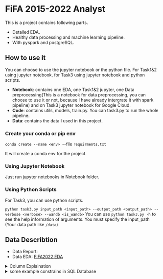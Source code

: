 # FiFA 2015-2022 Analyst

This is a project contains following parts.

- Detailed EDA.
- Healthy data processing and machine learning pipeline.
- With pyspark and postgreSQL.

## How to use it

You can choose to use the jupyter notebook or the python file. For Task1&2 using jupyter notebook, for Task3 using jupyter notebook and python scripts.

- **Notebook**: contains one EDA, one Task1&2 jupyter, one Data preprocessing(This is a notebook for data preprocessing, you can choose to use it or not, because I have already intergrate it with spark pipeline) and on Task3 jupyter notebook for Google Cloud.
- **Code**: contains utils, models, train.py. You can task3.py to run the whole pipeline.
- **Data**: contains the data I used in this project.

### Create your conda or pip env 

 `conda create --name <env> `--file ``requirments.txt``

It will create a conda env for the project. 

### Using Jupyter Notebook

Just run jupyter notebooks in Notebook folder.

### Using Python Scripts

For Task3, you can use python scripts.

`python task3.py input_path <input_path> --output_path <output_path> --verbose <verbose> --wandb <is_wandb>`
You can use `python task3.py -h` to see the help information of arguments. You must specify the input_path (Your data path like `/data`)

## Data Describtion

- Data Report:
- Data EDA: [FIFA2022 EDA](https://www.kaggle.com/code/dylanhedded/fifa2022-eda)

<details>
<summary>Column Explaination</summary>

- `sofifa_id`: This is an integer that represents the unique ID of a player in the SoFIFA database.
- `player_url`: This is a string that contains the URL of a player's profile.
- `short_name`: This is a string representing the short name of the player.
- `long_name`: This is a string representing the full name of the player.
- `player_positions`: This string represents the positions the player can play in.
- `overall`: This integer represents the overall performance rating of the player.
- `potential`: This integer represents the potential performance rating of the player.
- `value_eur`: This double represents the market value of the player in Euros.
- `wage_eur`: This double represents the wage of the player in Euros.
- `age`: This integer represents the age of the player.
- `dob`: This date field represents the date of birth of the player.
- `height_cm`: This integer represents the height of the player in centimeters.
- `weight_kg`: This integer represents the weight of the player in kilograms.
- `club_team_id`: This double likely represents the unique ID of the club team the player belongs to.
- `club_name`: This string represents the name of the club team the player belongs to.
- `league_name`: This string represents the name of the league the club team competes in.
- `league_level`: This double likely represents the level or tier of the league the club team competes in.
- `club_position`: This string represents the position the player plays in at their club team.
- `club_jersey_number`: This double represents the jersey number of the player at their club team.
- `club_loaned_from`: This string represents the club team the player is loaned from, if applicable.
- `club_joined`: This date field represents the date when the player joined the current club.
- `club_contract_valid_until`: This double likely represents the year until which the player's contract with the club is valid.
- `nationality_id`: This integer likely represents a unique identifier for the player's nationality.
- `nationality_name`: This string represents the nationality of the player.
- `nation_team_id`: This double likely represents the unique ID of the national team the player belongs to.
- `nation_position`: This string represents the position the player plays in at their national team.
- `nation_jersey_number`: This double represents the jersey number of the player at their national team.
- `preferred_foot`: This string indicates the player's preferred foot (either 'Left' or 'Right').
- `weak_foot`: This integer represents the player's skill level with their non-dominant foot.
- `skill_moves`: This integer represents the number of skill moves the player can perform.
- `international_reputation`: This integer represents the player's reputation on an international level.
- `work_rate`: This string represents the player's work rate, typically represented as a combination of their attacking and defensive work rates.
- `body_type`: This string describes the player's body type.
- `real_face`: This string indicates whether the player has a real face in the game or not.
- `release_clause_eur`: This double represents the player's release clause in Euros, if applicable.
- `player_tags`: This string contains any special tags associated with the player.
- `player_traits`: This string contains any special traits that the player has.
- `pace`, `shooting`, `passing`, `dribbling`, `defending`, `physic`: These doubles represent the player's skill ratings in these areas.
- `attacking_crossing`, `attacking_finishing`, `attacking_heading_accuracy`, `attacking_short_passing`, `attacking_volleys`: These integers represent various attacking attributes of the player.
- `skill_dribbling`, `skill_curve`, `skill_fk_accuracy`, `skill_long_passing`, `skill_ball_control`: These integers represent various skill attributes of the player.
- `movement_acceleration`, `movement_sprint_speed`, `movement_agility`, `movement_reactions`, `movement_balance`: These integers represent various movement attributes of the player.
- `power_shot_power`, `power_jumping`, `power_stamina`, `power_strength`, `power_long_shots`: These integers represent various power attributes of the player.
- `mentality_aggression`, `mentality_interceptions`, `mentality_positioning`, `mentality_vision`, `mentality_penalties`, `mentality_composure`: These integers represent various mentality attributes of the player.
- `defending_marking_awareness`, `defending_standing_tackle`, `defending_sliding_tackle`: These integers represent various defending attributes of the player- `goalkeeping_diving`, `goalkeeping_handling`, `goalkeeping_kicking`, `goalkeeping_positioning`, `goalkeeping_reflexes`: These integers represent various goalkeeping attributes of the player.
- `goalkeeping_speed`: This double represents the speed attribute of the player in goalkeeping.
- `ls`, `st`, `rs`, `lw`, `lf`, `cf`, `rf`, `rw`, `lam`, `cam`, `ram`, `lm`, `lcm`, `cm`, `rcm`, `rm`, `lwb`, `ldm`, `cdm`, `rdm`, `rwb`, `lb`, `lcb`, `cb`, `rcb`, `rb`, `gk`: These strings represent the player's skills ratings in different positions on the pitch.
- `player_face_url`: This string represents the URL of the player's face image.
- `club_logo_url`: This string represents the URL of the club's logo.
- `club_flag_url`: This string represents the URL of the club's flag.
- `nation_logo_url`: This string represents the URL of the nation's logo.
- `nation_flag_url`: This string represents the URL of the nation's flag.
- `year`: This integer represents the year of the data.
- `id`: This long integer likely represents a unique identifier for each row or record in the dataset.

</details>

<details>
<summary>some example constrains in SQL Database</summary>

- `_c0 INT PRIMARY KEY`: Defines `_c0` as an integer field that serves as the primary key.
- `sofifa_id INT NOT NULL`: Defines `sofifa_id` as an integer field that cannot be null.
- `player_url VARCHAR(255) NOT NULL`: Defines `player_url` as a string of up to 255 characters that cannot be null.
- `short_name VARCHAR(50) NOT NULL`: Defines `short_name` as a string of up to 50 characters that cannot be null.
- `long_name VARCHAR(100) NOT NULL`: Defines `long_name` as a string of up to 100 characters that cannot be null.
- `player_positions VARCHAR(50)`: Defines `player_positions` as a string of up to 50 characters.
- `overall INT NOT NULL`: Defines `overall` as an integer field that cannot be null.
- `potential INT NOT NULL`: Defines `potential` as an integer field that cannot be null.
- `value_eur DOUBLE NOT NULL`: Defines `value_eur` as a double precision number that cannot be null.
- `wage_eur DOUBLE NOT NULL`: Defines `wage_eur` as a double precision number that cannot be null.
- `age INT NOT NULL`: Defines `age` as an integer field that cannot be null.
- `dob DATE NOT NULL`: Defines `dob` as a date field that cannot be null.
- `height_cm INT NOT NULL`: Defines `height_cm` as an integer field that cannot be null.
- `weight_kg INT NOT NULL`: Defines `weight_kg` as an integer field that cannot be null.
- `club_team_id INT`: Defines `club_team_id` as an integer field.
- `club_name VARCHAR(50)`: Defines `club_name` as a string of up to 50 characters.
- `league_name VARCHAR(50)`: Defines `league_name` as a string of up to 50 characters.
- `league_level INT`: Defines `league_level` as an integer field.
- `club_position VARCHAR(50)`: Defines `club_position` as a string of up to 50 characters.
- `club_jersey_number INT`: Defines `club_jersey_number` as an integer field.
- `club_loaned_from VARCHAR(50)`: Defines `club_loaned_from` as a string of up to 50 characters.
- `club_joined DATE`: Defines `club_joined` as a date field.
- `club_contract_valid_until INT`: Defines `club_contract_valid_until` as an integer field.
- `nationality_id INT`: Defines `nationality_id` as an integer field.
- `nationality_name VARCHAR(50)`: Defines `nationality_name` as a string of up to 50 characters.
- `nation_team_id INT`: Defines `nation_team_id` as an integer field.
- `nation_position VARCHAR(50)`: Defines `nation_position` as a string of up to 50 characters.
- `nation_jersey_number INT`: Defines `nation_jersey_number` as an integer field.

</details>
